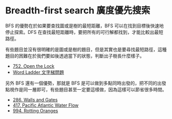 # Breadth-first search 廣度優先搜索

BFS 的優勢在於如果要查找圖或是樹的最短距離，BFS 可以在找到目標後快速地停止探索。DFS 在查找最短距離時，要把所有的可行解都找到，才能比較出最短路徑。

有些題目並沒有很明確的是圖或是樹的題目，但是其實也是要尋找最短路徑，這種題目的困難在於我們要如後透過當下的狀態，判斷出子樹長什麼樣子。

* [752. Open the Lock](open-the-lock.md)
* [Word Ladder 文字梯問題](../../../classic-problems/word-ladder/)

另外 BFS 還有一個優勢，那就是 BFS 是可以做到多點同時出發的，把不同的出發點視作是同一層即可，有些題目甚至一定要這樣做，因為這樣可以節省很多時間。

* [286. Walls and Gates](walls-and-gates.md)
* [417. Pacific Atlantic Water Flow](pacific-atlantic-water-flow.md) 
* [994. Rotting Oranges](rotting-oranges.md)

